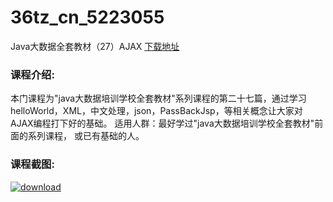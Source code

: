 # 36tz_cn_5223055
Java大数据全套教材（27）AJAX
[下载地址](http://www.36tz.cn/article/5223055 "下载地址")
### 课程介绍:
本门课程为"java大数据培训学校全套教材"系列课程的第二十七篇，通过学习helloWorld，XML，中文处理，json，PassBackJsp，等相关概念让大家对AJAX编程打下好的基础。 适用人群：最好学过"java大数据培训学校全套教材"前面的系列课程， 或已有基础的人。

### 课程截图:
[![download](http://36tz.cn/muke_img/2022_02_2-63.png "下载地址")](http://www.36tz.cn "下载地址")
